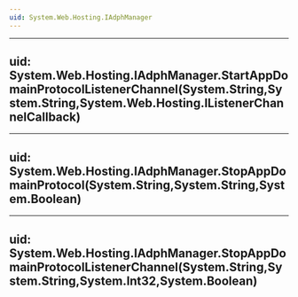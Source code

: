 ```yaml
---
uid: System.Web.Hosting.IAdphManager
---
```


---
uid: System.Web.Hosting.IAdphManager.StartAppDomainProtocolListenerChannel(System.String,System.String,System.Web.Hosting.IListenerChannelCallback)
---

---
uid: System.Web.Hosting.IAdphManager.StopAppDomainProtocol(System.String,System.String,System.Boolean)
---

---
uid: System.Web.Hosting.IAdphManager.StopAppDomainProtocolListenerChannel(System.String,System.String,System.Int32,System.Boolean)
---
